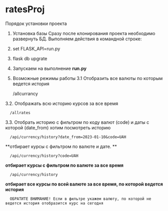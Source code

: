 # ratesProj

Порядок установки проекта 
1. Установка базы 
   Сразу после клонирования проекта необходимо развернуть БД. Выполняем действия в командной строке:
 
1. 
	set FLASK_API=run.py
2. 
	flask db upgrate
 
 2. Запускаем на выполнение **run.py**
 3. Возможные режимы работы
   3.1 Отобразить все валюты по которым ведется история 
   
      /allcurrancy
         
   3.2. Отображать всю историю курсов за все время
   
      /allrates
   
   3.3. Отобрать историю с фильтром по коду валют (code) и даты с которой (date_from) хотим посмотреть историю
   
      /api/currency/history?date_from=2023-01-10&code=UAH
      
**отбирает курсы с фильтром по валюте и дате. **
      
      /api/currency/history?code=UAH
      
      
**отбирает курсы с фильтром по валюте за все время**
      
      
      /api/currency/history
      
      
**отбирает все курсы по всей валюте за все время, по которой ведется история**
      
      ОБРАТИТЕ ВНИМАНИЕ! Если в фильтре укажем валюту, по которой не ведется история отобразится курс на сегодня
      
      
